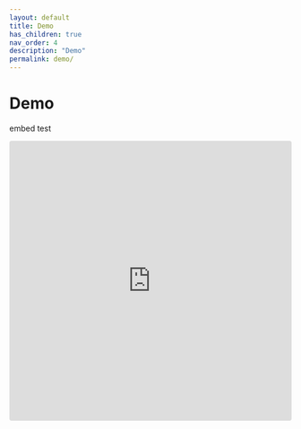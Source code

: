 ```yaml
---
layout: default
title: Demo
has_children: true
nav_order: 4
description: "Demo"
permalink: demo/
---
```


# Demo

embed test

<iframe src="https://codesandbox.io/embed/x335plk7xo?fontsize=14&hidenavigation=1&theme=dark"
     style="width:100%; height:500px; border:0; border-radius: 4px; overflow:hidden;"
     title="create-react-app"
     allow="accelerometer; ambient-light-sensor; camera; encrypted-media; geolocation; gyroscope; hid; microphone; midi; payment; usb; vr; xr-spatial-tracking"
     sandbox="allow-forms allow-modals allow-popups allow-presentation allow-same-origin allow-scripts"
></iframe>
